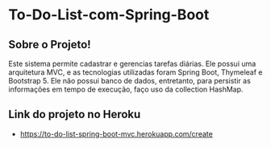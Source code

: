 # To-Do-List-com-Spring-Boot

## Sobre o Projeto!
Este sistema permite cadastrar e gerencias tarefas diárias. Ele possui
uma arquitetura MVC, e as tecnologias utilizadas foram Spring Boot, Thymeleaf e
Bootstrap 5. Ele não possui banco de dados, entretanto, para persistir as informações em
tempo de execução, faço uso da collection HashMap.

## Link do projeto no Heroku
- https://to-do-list-spring-boot-mvc.herokuapp.com/create
